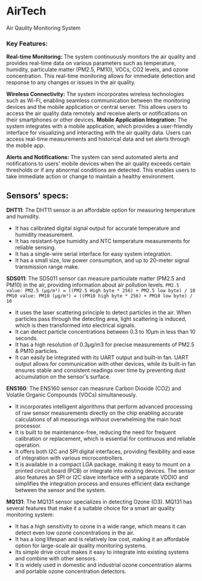 # AirTech
Air Qaulity Monitoring System

### Key Features:
**Real-time Monitoring:** The system continuously monitors the air quality and provides real-time data on various parameters such as temperature, humidity, particulate matter (PM2.5, PM10), VOCs, CO2 levels, and ozone concentration. This real-time monitoring allows for immediate detection and response to any changes or issues in the air quality.

**Wireless Connectivity:** The system incorporates wireless technologies such as Wi-Fi, enabling seamless communication between the monitoring devices and the mobile application or central server. This allows users to access the air quality data remotely and receive alerts or notifications on their smartphones or other devices.
**Mobile Application Integration:** The system integrates with a mobile application, which provides a user-friendly interface for visualizing and interacting with the air quality data. Users can access real-time measurements and historical data and set alerts through the mobile app.

**Alerts and Notifications:** The system can send automated alerts and notifications to users' mobile devices when the air quality exceeds certain thresholds or if any abnormal conditions are detected. This enables users to take immediate action or change to maintain a healthy environment.

## Sensors' specs:

**DHT11**: The DHT11 sensor is an affordable option for measuring temperature and humidity. 
* It has calibrated digital signal output for accurate temperature and humidity measurement. 
* It has resistant-type humidity and NTC temperature measurements for reliable sensing. 
* It has a single-wire serial interface for easy system integration.
* It has a small size, low power consumption, and up to 20-meter signal transmission range make.

**SDS011**: The SDS011 sensor can measure particulate matter (PM2.5 and PM10) in the air, providing information about air pollution levels.
`PM2.5 value: PM2.5 (μg/m³) = ((PM2.5 High byte * 256) + PM2.5 low byte) / 10`
`PM10 value: PM10 (μg/m³) = ((PM10 high byte * 256) + PM10 low byte) / 10`

* It uses the laser scattering principle to detect particles in the air. When particles pass through the detecting area, light scattering is induced, which is then transformed into electrical signals. 
* It can detect particle concentrations between 0.3 to 10μm in less than 10 seconds. 
* It has a high resolution of 0.3μg/m3 for precise measurements of PM2.5 & PM10 particles.
* It can easily be integrated with its UART output and built-in fan. UART output allows for communication with other devices, while its built-in fan ensures stable and consistent readings over time by preventing dust accumulation on the sensor's surface.

**ENS160**: The ENS160 sensor can measrure Carbon Dioxide (CO2) and Volatile Organic Compounds (VOCs) simultaneously.
* It incorporates intelligent algorithms that perform advanced processing of raw sensor measurements directly on the chip enabling accurate calculations of all measurings without overwhelming the main host processor.
* It is built to be maintenance-free, reducing the need for frequent calibration or replacement, which is essential for continuous and reliable operation.
* It offers both I2C and SPI digital interfaces, providing flexibility and ease of integration with various microcontrollers. 
* It is available in a compact LGA package, making it easy to mount on a printed circuit board (PCB) or integrate into existing devices. The sensor also features an SPI or I2C slave interface with a separate VDDIO and simplifies the integration process and ensures efficient data exchange between the sensor and the system.

**MQ131**: The MQ131 sensor specializes in detecting Ozone (O3). MQ131 has several features that make it a suitable choice for a smart air quality monitoring system:
* It has a high sensitivity to ozone in a wide range, which means it can detect even low ozone concentrations in the air.
* It has a long lifespan and is relatively low cost, making it an affordable option for large-scale air quality monitoring systems.
* Its simple drive circuit makes it easy to integrate into existing systems and combine with other sensors.
* It is widely used in domestic and industrial ozone concentration alarms and portable ozone concentration detectors.
